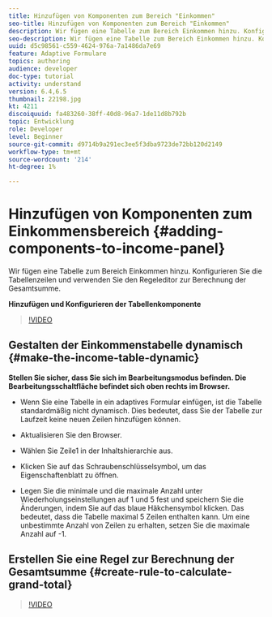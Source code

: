 ```yaml
---
title: Hinzufügen von Komponenten zum Bereich "Einkommen"
seo-title: Hinzufügen von Komponenten zum Bereich "Einkommen"
description: Wir fügen eine Tabelle zum Bereich Einkommen hinzu. Konfigurieren Sie die Tabellenzeilen und verwenden Sie den Regeleditor zur Berechnung der Gesamtsumme.
seo-description: Wir fügen eine Tabelle zum Bereich Einkommen hinzu. Konfigurieren Sie die Tabellenzeilen und verwenden Sie den Regeleditor zur Berechnung der Gesamtsumme.
uuid: d5c98561-c559-4624-976a-7a1486da7e69
feature: Adaptive Formulare
topics: authoring
audience: developer
doc-type: tutorial
activity: understand
version: 6.4,6.5
thumbnail: 22198.jpg
kt: 4211
discoiquuid: fa483260-38ff-40d8-96a7-1de11d8b792b
topic: Entwicklung
role: Developer
level: Beginner
source-git-commit: d9714b9a291ec3ee5f3dba9723de72bb120d2149
workflow-type: tm+mt
source-wordcount: '214'
ht-degree: 1%

---
```



# Hinzufügen von Komponenten zum Einkommensbereich {#adding-components-to-income-panel}

Wir fügen eine Tabelle zum Bereich Einkommen hinzu. Konfigurieren Sie die Tabellenzeilen und verwenden Sie den Regeleditor zur Berechnung der Gesamtsumme.

**Hinzufügen und Konfigurieren der Tabellenkomponente**

>[!VIDEO](https://video.tv.adobe.com/v/22198?quality=9&learn=on)



## Gestalten der Einkommenstabelle dynamisch {#make-the-income-table-dynamic}

**Stellen Sie sicher, dass Sie sich im Bearbeitungsmodus befinden. Die Bearbeitungsschaltfläche befindet sich oben rechts im Browser.**

* Wenn Sie eine Tabelle in ein adaptives Formular einfügen, ist die Tabelle standardmäßig nicht dynamisch. Dies bedeutet, dass Sie der Tabelle zur Laufzeit keine neuen Zeilen hinzufügen können.

* Aktualisieren Sie den Browser.

* Wählen Sie Zeile1 in der Inhaltshierarchie aus.

* Klicken Sie auf das Schraubenschlüsselsymbol, um das Eigenschaftenblatt zu öffnen.

* Legen Sie die minimale und die maximale Anzahl unter Wiederholungseinstellungen auf 1 und 5 fest und speichern Sie die Änderungen, indem Sie auf das blaue Häkchensymbol klicken. Das bedeutet, dass die Tabelle maximal 5 Zeilen enthalten kann. Um eine unbestimmte Anzahl von Zeilen zu erhalten, setzen Sie die maximale Anzahl auf -1.

## Erstellen Sie eine Regel zur Berechnung der Gesamtsumme {#create-rule-to-calculate-grand-total}


>[!VIDEO](https://video.tv.adobe.com/v/22197?quality=9&learn=on)


